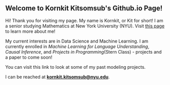## Welcome to Kornkit Kitsomsub's Github.io Page!

Hi! Thank you for visiting my page. My name is Kornkit, or Kit for short! I am a senior studying Mathematics at New York University (NYU). Visit [this page](https://kkitsomsub.github.io/about) to learn more about me!

My current interests are in Data Science and Machine Learning. I am currently enrolled in *Machine Learning for Language Understanding*, *Causal Inference*, and *Projects in Programming*(Stern Class) - projects and a paper to come soon!

You can visit this link to look at some of my past modeling projects.

I can be reached at **kornkit.kitsomsub@nyu.edu**.








